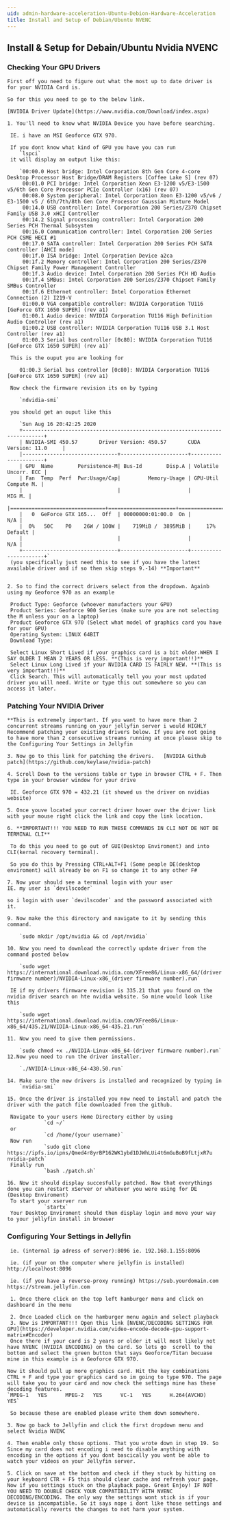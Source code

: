 ```yaml
---
uid: admin-hardware-acceleration-Ubuntu-Debion-Hardware-Acceleration
title: Install and Setup of Debian/Ubuntu NVENC
---
```



##  Install & Setup for Debain/Ubuntu Nvidia NVENC

### Checking Your GPU Drivers

    First off you need to figure out what the most up to date driver is for your NVIDIA Card is.

    So for this you need to go to the below link.

    [NVIDIA Driver Update](https://www.nvidia.com/Download/index.aspx)

    1. You'll need to know what NVIDIA Device you have before searching.

     IE. i have an MSI Geoforce GTX 970.

     If you dont know what kind of GPU you have you can run 
        `lspci` 
     it will display an output like this:

        `00:00.0 Host bridge: Intel Corporation 8th Gen Core 4-core Desktop Processor Host Bridge/DRAM Registers [Coffee Lake S] (rev 07)
         00:01.0 PCI bridge: Intel Corporation Xeon E3-1200 v5/E3-1500 v5/6th Gen Core Processor PCIe Controller (x16) (rev 07)
         00:08.0 System peripheral: Intel Corporation Xeon E3-1200 v5/v6 / E3-1500 v5 / 6th/7th/8th Gen Core Processor Gaussian Mixture Model
         00:14.0 USB controller: Intel Corporation 200 Series/Z370 Chipset Family USB 3.0 xHCI Controller
         00:14.2 Signal processing controller: Intel Corporation 200 Series PCH Thermal Subsystem
         00:16.0 Communication controller: Intel Corporation 200 Series PCH CSME HECI #1
         00:17.0 SATA controller: Intel Corporation 200 Series PCH SATA controller [AHCI mode]
         00:1f.0 ISA bridge: Intel Corporation Device a2ca
         00:1f.2 Memory controller: Intel Corporation 200 Series/Z370 Chipset Family Power Management Controller
         00:1f.3 Audio device: Intel Corporation 200 Series PCH HD Audio
         00:1f.4 SMBus: Intel Corporation 200 Series/Z370 Chipset Family SMBus Controller
         00:1f.6 Ethernet controller: Intel Corporation Ethernet Connection (2) I219-V
         01:00.0 VGA compatible controller: NVIDIA Corporation TU116 [GeForce GTX 1650 SUPER] (rev a1)
         01:00.1 Audio device: NVIDIA Corporation TU116 High Definition Audio Controller (rev a1)
         01:00.2 USB controller: NVIDIA Corporation TU116 USB 3.1 Host Controller (rev a1)
         01:00.3 Serial bus controller [0c80]: NVIDIA Corporation TU116 [GeForce GTX 1650 SUPER] (rev a1)`

     This is the ouput you are looking for

        01:00.3 Serial bus controller [0c80]: NVIDIA Corporation TU116 [GeForce GTX 1650 SUPER] (rev a1)

     Now check the firmware revision its on by typing 

        `ndvidia-smi`

     you should get an ouput like this

        `Sun Aug 16 20:42:25 2020
        +-----------------------------------------------------------------------------+
        | NVIDIA-SMI 450.57       Driver Version: 450.57       CUDA Version: 11.0     |
        |-------------------------------+----------------------+----------------------+
        | GPU  Name        Persistence-M| Bus-Id        Disp.A | Volatile Uncorr. ECC |
        | Fan  Temp  Perf  Pwr:Usage/Cap|         Memory-Usage | GPU-Util  Compute M. |
        |                               |                      |               MIG M. |
        |===============================+======================+======================|
        |   0  GeForce GTX 165...  Off  | 00000000:01:00.0  On |                  N/A |
        |  0%   50C    P0    26W / 100W |    719MiB /  3895MiB |     17%      Default |
        |                               |                      |                  N/A |
        +-------------------------------+----------------------+----------------------+`
     (you specifically just need this to see if you have the latest available driver and if so then skip steps 9.-14) **Important**


    2. So to find the correct drivers select from the dropdown. Againb using my Geoforce 970 as an example

     Product Type: Geoforce (whoever manufacters your GPU)
     Product Series: Geoforce 900 Series (make sure you are not selecting the M unless your on a laptop)
     Product Geoforce GTX 970 (Select what model of graphics card you have for your GPU)
     Operating System: LINUX 64BIT        
     Download Type: 
        
     Select Linux Short Lived if your graphics card is a bit older.WHEN I SAY OLDER I MEAN 2 YEARS OR LESS. **(This is very important!!)**
     Select Linux Long Lived if your NVIDIA CARD IS FAIRLY NEW. **(This is very important!!)**        
     Click Search. This will automatically tell you your most updated driver you will need. Write or type this out somewhere so you can access it later.

###  Patching Your NVIDIA Driver
    **This is extremely important. If you want to have more than 2 concurrent streams running on your jellyfin server i would HIGHLY Recommend patching your existing drivers below. If you are not going to have more than 2 consecutive streams running at once please skip to the Configuring Your Settings in Jellyfin
    
    3. Now go to this link for patching the drivers.   [NVIDIA Github patch](https://github.com/keylase/nvidia-patch) 

    4. Scroll Down to the versions table or type in browser CTRL + F. Then type in your browser window for your drive

     IE. Geoforce GTX 970 = 432.21 (it showed us the driver on nvidias website)
     
    5. Once youve located your correct driver hover over the driver link with your mouse right click the link and copy the link location.

    6. **IMPORTANT!!! YOU NEED TO RUN THESE COMMANDS IN CLI NOT DE NOT DE TERMINAL CLI** 

     To do this you need to go out of GUI(Desktop Enviroment) and into CLI(kernal recovery terminal). 
        
     So you do this by Pressing CTRL+ALT+F1 (Some people DE(desktop enviroment) will already be on F1 so change it to any other F#

    7. Now your should see a terminal login with your user
    IE. my user is `devilscoder`
          
    so i login with user `devilscoder` and the password associated with it.

    9. Now make the this directory and navigate to it by sending this command.

        `sudo mkdir /opt/nvidia && cd /opt/nvidia`

    10. Now you need to download the correctly update driver from the command posted below
       
        `sudo wget https://international.download.nvidia.com/XFree86/Linux-x86_64/(driver firmware number)/NVIDIA-Linux-x86_(driver firmware number).run`
        
     IE if my drivers firmware revision is 335.21 that you found on the nvidia driver search on hte nvidia website. So mine would look like this
        
        `sudo wget https://international.download.nvidia.com/XFree86/Linux-x86_64/435.21/NVIDIA-Linux-x86_64-435.21.run`

    11. Now you need to give them permissions.

        `sudo chmod +x ./NVIDIA-Linux-x86_64-(driver firmware number).run`
    12.Now you need to run the driver installer.

        `./NVIDIA-Linux-x86_64-430.50.run`

    14. Make sure the new drivers is installed and recognized by typing in
        `nvidia-smi`

    15. Once the driver is installed you now need to install and patch the driver with the patch file downloaded from the github.

     Navigate to your users Home Directory either by using        
                `cd ~/`            
     or
                `cd /home/(your username)`         
     Now run
                `sudo git clone https://ipfs.io/ipns/Qmed4r8yrBP162WK1ybd1DJWhLUi4t6mGuBoB9fLtjxR7u nvidia-patch`
     Finally run           
                `bash ./patch.sh`
    
    16. Now it should display succesfully patched. Now that everythings done you can restart xServer or whatever you were using for DE (Desktop Enviroment)    
     To start your xserver run    
                `startx`
     Your Desktop Enviroment should then display login and move your way to your jellyfin install in browser
            
###  Configuring Your Settings in Jellyfin

     ie. (internal ip adress of server):8096 ie. 192.168.1.155:8096
            
     ie. (if your on the computer where jellyfin is installed)       http://localhost:8096 
            
     ie. (if you have a reverse-proxy running) https://sub.yourdomain.com        https://stream.jellyfin.com

     1. Once there click on the top left hamburger menu and click on dashboard in the menu

     2. Once Loaded click on the hamburger menu again and select playback
     3. Now is IMPORTANT!!! Open this link [NVENC/DECODING SETTINGS FOR GPU](https://developer.nvidia.com/video-encode-decode-gpu-support-matrix#Encoder)   
     Once there if your card is 2 years or older it will most likely not have NVENC (NVIDIA ENCODING) on the card. So lets go  scroll to the bottom and select the green button that says Geoforce/Titan becuase mine in this example is a Geoforce GTX 970.
        
    Now it should pull up more graphics card. Hit the key combinations CTRL + F and type your graphics card so im going to type 970. The page will take you to your card and now check the settings mine has these decoding features.
    `MPEG-1   YES      MPEG-2   YES      VC-1   YES      H.264(AVCHD)   YES`
       
     So because these are enabled please write them down somewhere.

    3. Now go back to Jellyfin and click the first dropdown menu and select Nvidia NVENC

    4. Then enable only those options. That you wrote down in step 19. So Since my card does not encoding i need to disable anything with encoding in the options if you dont bascically you wont be able to watch your videos on your Jellyfin server.
    
    5. Click on save at the bottom and check if they stuck by hitting on your keyboard CTR + F5 this should clear cache and refresh your page. Now if you settings stuck on the playback page. Great Enjoy! IF NOT YOU NEED TO DOUBLE CHECK YOUR COMPATIBILITY WITH NVENC DECODING/ENCODING. The only way the settings wont stick is if your device is incompatible. So it says nope i dont like those settings and automatically reverts the changes to not harm your system.
